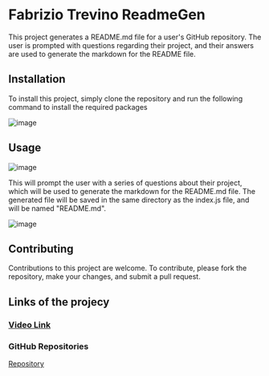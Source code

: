 # Fabrizio Trevino ReadmeGen

This project generates a README.md file for a user's GitHub repository. The user is prompted with questions regarding their project, and their answers are used to generate the markdown for the README file.

## Installation
To install this project, simply clone the repository and run the following command to install the required packages 

![image](https://github.com/Fabri-Tech/Fabrizio-Trevino-ReadmeGen/assets/116314228/c101e50d-06ec-4021-90f6-e898d273c2a0)

## Usage
![image](https://github.com/Fabri-Tech/Fabrizio-Trevino-ReadmeGen/assets/116314228/9fc2af00-4b77-44c3-a3d6-0dcea25b5271)

This will prompt the user with a series of questions about their project, which will be used to generate the markdown for the README.md file. The generated file will be saved in the same directory as the index.js file, and will be named "README.md".

![image](https://github.com/Fabri-Tech/Fabrizio-Trevino-ReadmeGen/assets/116314228/6739c281-38cb-46b4-9845-bf58aa2ce4ef)

## Contributing
Contributions to this project are welcome. To contribute, please fork the repository, make your changes, and submit a pull request.

## Links of the projecy

### [Video Link](https://drive.google.com/file/d/1inrEeXQkM-X-Z4gM60MtvLL6DL2Kmefe/view)
### GitHub Repositories
[Repository](https://github.com/Fabri-Tech/Fabrizio-Trevino-ReadmeGen)


